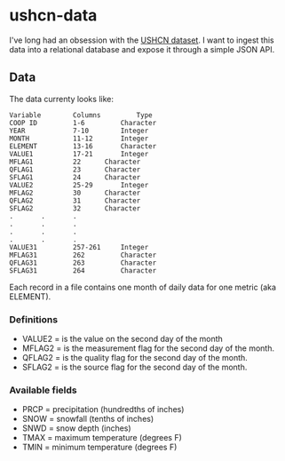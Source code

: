 # ushcn-data

I've long had an obsession with the [USHCN dataset](http://cdiac.ornl.gov/epubs/ndp/ushcn/ushcn.html). I want to ingest this data into a relational database and expose it through a simple JSON API.

## Data

The data currenty looks like:

```
Variable 	  	Columns 	  	Type
COOP ID 	  	1-6 	  	Character
YEAR	 	  	7-10 	  	Integer
MONTH 		  	11-12 	  	Integer
ELEMENT 	  	13-16 	  	Character
VALUE1 		  	17-21 	  	Integer
MFLAG1 		  	22 	  	Character
QFLAG1 		  	23 	  	Character
SFLAG1 		  	24 	  	Character
VALUE2 		  	25-29 	  	Integer
MFLAG2 		  	30 	  	Character
QFLAG2 		  	31 	  	Character
SFLAG2 		  	32 	  	Character
. 	  	. 	  	.
. 	  	. 	  	.
. 	  	. 	  	.
. 	  	. 	  	.
VALUE31 	  	257-261 	Integer
MFLAG31 	  	262 	  	Character
QFLAG31 	  	263 	  	Character
SFLAG31 	  	264 	  	Character
```

Each record in a file contains one month of daily data for one metric (aka ELEMENT).

### Definitions

- VALUE2 = is the value on the second day of the month
- MFLAG2 = is the measurement flag for the second day of the month.
- QFLAG2 = is the quality flag for the second day of the month.
- SFLAG2 = is the source flag for the second day of the month.

### Available fields
- PRCP = precipitation (hundredths of inches)
- SNOW = snowfall (tenths of inches)
- SNWD = snow depth (inches)
- TMAX = maximum temperature (degrees F)
- TMIN = minimum temperature (degrees F)

